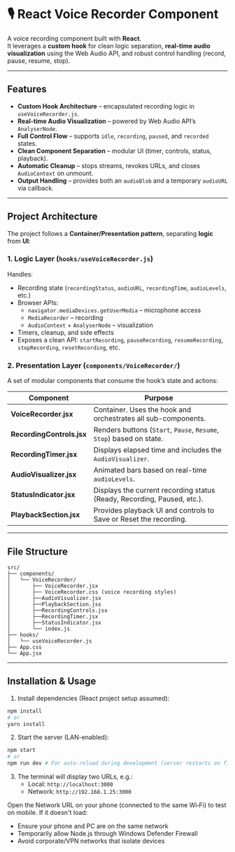 # 🎙️ React Voice Recorder Component

A voice recording component built with **React**.  
It leverages a **custom hook** for clean logic separation, **real-time audio visualization** using the Web Audio API, and robust control handling (record, pause, resume, stop).

---

## Features
- **Custom Hook Architecture** – encapsulated recording logic in `useVoiceRecorder.js`.
- **Real-time Audio Visualization** – powered by Web Audio API’s `AnalyserNode`.
- **Full Control Flow** – supports `idle`, `recording`, `paused`, and `recorded` states.
- **Clean Component Separation** – modular UI (timer, controls, status, playback).
- **Automatic Cleanup** – stops streams, revokes URLs, and closes `AudioContext` on unmount.
- **Output Handling** – provides both an `audioBlob` and a temporary `audioURL` via callback.

---

## Project Architecture

The project follows a **Container/Presentation pattern**, separating **logic** from **UI**:

### 1. Logic Layer (`hooks/useVoiceRecorder.js`)
Handles:
- Recording state (`recordingStatus`, `audioURL`, `recordingTime`, `audioLevels`, etc.)
- Browser APIs:
  - `navigator.mediaDevices.getUserMedia` – microphone access
  - `MediaRecorder` – recording
  - `AudioContext` + `AnalyserNode` – visualization
- Timers, cleanup, and side effects
- Exposes a clean API: `startRecording`, `pauseRecording`, `resumeRecording`, `stopRecording`, `resetRecording`, etc.

### 2. Presentation Layer (`components/VoiceRecorder/`)
A set of modular components that consume the hook’s state and actions:

| Component              | Purpose                                                                 |
|-------------------------|-------------------------------------------------------------------------|
| **VoiceRecorder.jsx**   | Container. Uses the hook and orchestrates all sub-components.           |
| **RecordingControls.jsx** | Renders buttons (`Start`, `Pause`, `Resume`, `Stop`) based on state.   |
| **RecordingTimer.jsx**  | Displays elapsed time and includes the `AudioVisualizer`.               |
| **AudioVisualizer.jsx** | Animated bars based on real-time `audioLevels`.                         |
| **StatusIndicator.jsx** | Displays the current recording status (Ready, Recording, Paused, etc.). |
| **PlaybackSection.jsx** | Provides playback UI and controls to Save or Reset the recording.       |

---

## File Structure
```
src/
├── components/
│   └── VoiceRecorder/
│       ├── VoiceRecorder.jsx
│       ├── VoiceRecorder.css (voice recording styles)
│       ├──AudioVisualizer.jsx
│       ├──PlaybackSection.jsx
│       ├──RecordingControls.jsx
│       ├──RecordingTimer.jsx
│       ├──StatusIndicator.jsx
│       └── index.js
├── hooks/
│   └── useVoiceRecorder.js
├── App.css
└── App.jsx
```

---

## Installation & Usage

1. Install dependencies (React project setup assumed):
```bash
npm install
# or
yarn install
```
2. Start the server (LAN-enabled):
```bash
npm start
# or
npm run dev # For auto-reload during development (server restarts on file changes)
```
3. The terminal will display two URLs, e.g.:
   - Local: `http://localhost:3000`
   - Network: `http://192.168.1.25:3000`

Open the Network URL on your phone (connected to the same Wi‑Fi) to test on mobile. If it doesn't load:
- Ensure your phone and PC are on the same network
- Temporarily allow Node.js through Windows Defender Firewall
- Avoid corporate/VPN networks that isolate devices



